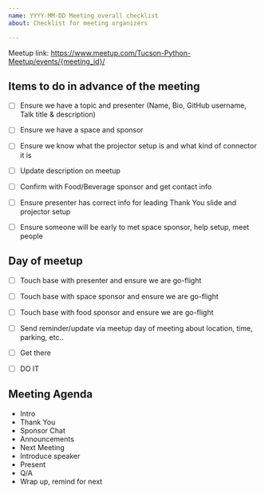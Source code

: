 ```yaml
---
name: YYYY-MM-DD Meeting overall checklist
about: Checklist for meeting organizers

---
```


Meetup link: <https://www.meetup.com/Tucson-Python-Meetup/events/{meeting_id}/>

## Items to do in advance of the meeting

- [ ] Ensure we have a topic and presenter (Name, Bio, GitHub username, Talk title & description)
- [ ] Ensure we have a space and sponsor
- [ ] Ensure we know what the projector setup is and what kind of connector it is
- [ ] Update description on meetup
- [ ] Confirm with Food/Beverage sponsor and get contact info 
- [ ] Ensure presenter has correct info for leading Thank You slide and projector setup
- [ ] Ensure someone will be early to met space sponsor, help setup, meet people


## Day of meetup

- [ ] Touch base with presenter and ensure we are go-flight
- [ ] Touch base with space sponsor and ensure we are go-flight
- [ ] Touch base with food sponsor and ensure we are go-flight
- [ ] Send reminder/update via meetup day of meeting about location, time, parking, etc..
- [ ] Get there
- [ ] DO IT


## Meeting Agenda

- Intro
- Thank You
- Sponsor Chat
- Announcements
- Next Meeting 
- Introduce speaker
- Present
- Q/A
- Wrap up, remind for next
